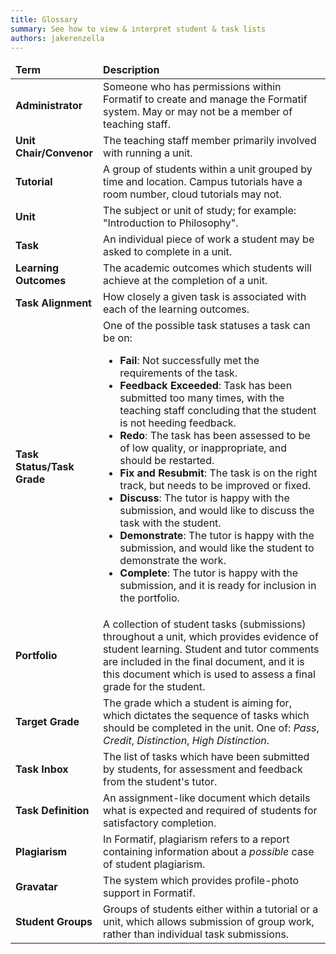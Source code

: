 ```yaml
---
title: Glossary
summary: See how to view & interpret student & task lists
authors: jakerenzella
---
```


<!--
  Warning: Prettier doesn't reformat HTML embedded within Markdown.
  Please ensure that markup doesn't exceed the `printWidth` defined in `.prettierrc.js`.
-->
<table class="table is-striped is-hoverable">
  <colgroup>
    <col style="width: 25%">
    <col style="width: 75%">
  </colgroup>
  <thead>
    <tr>
      <td class="has-text-right"><strong>Term</strong></td>
      <td><strong>Description</strong></td>
    </tr>
  </thead>
  <tbody>
    <tr>
      <td class="has-text-right"><strong>Administrator</strong></td>
      <td>
        Someone who has permissions within Formatif to create and manage the Formatif system. May or may not be a
        member of teaching staff.
      </td>
    </tr>
    <tr>
      <td class="has-text-right"><strong>Unit Chair/Convenor</strong></td>
      <td>The teaching staff member primarily involved with running a unit.</td>
    </tr>
    <tr>
      <td class="has-text-right"><strong>Tutorial</strong></td>
      <td>
        A group of students within a unit grouped by time and location. Campus tutorials have a room number, cloud
        tutorials may not.
      </td>
    </tr>
    <tr>
      <td class="has-text-right"><strong>Unit</strong></td>
      <td>The subject or unit of study; for example: "Introduction to Philosophy".</td>
    </tr>
    <tr>
      <td class="has-text-right"><strong>Task</strong></td>
      <td>An individual piece of work a student may be asked to complete in a unit.</td>
    </tr>
    <tr>
      <td class="has-text-right"><strong>Learning Outcomes</strong></td>
      <td>The academic outcomes which students will achieve at the completion of a unit.</td>
    </tr>
    <tr>
      <td class="has-text-right"><strong>Task Alignment</strong></td>
      <td>How closely a given task is associated with each of the learning outcomes.</td>
    </tr>
    <tr>
      <td class="has-text-right"><strong>Task Status/Task Grade</strong></td>
      <td>
        One of the possible task statuses a task can be on:
        <ul>
          <li><strong>Fail</strong>: Not successfully met the requirements of the task.</li>
          <li>
            <strong>Feedback Exceeded</strong>: Task has been submitted too many times, with the teaching staff
            concluding that the student is not heeding feedback.
          </li>
          <li>
            <strong>Redo</strong>: The task has been assessed to be of low quality, or inappropriate, and should be
            restarted.
          </li>
          <li><strong>Fix and Resubmit</strong>: The task is on the right track, but needs to be improved or fixed.</li>
          <li>
            <strong>Discuss</strong>: The tutor is happy with the submission, and would like to discuss the task with
            the student.
          </li>
          <li>
            <strong>Demonstrate</strong>: The tutor is happy with the submission, and would like the student to
            demonstrate the work.
          </li>
          <li>
            <strong>Complete</strong>: The tutor is happy with the submission, and it is ready for inclusion in the
            portfolio.
          </li>
        </ul>
      </td>
    </tr>
    <tr>
      <td class="has-text-right"><strong>Portfolio</strong></td>
      <td>
        A collection of student tasks (submissions) throughout a unit, which provides evidence of student learning.
        Student and tutor comments are included in the final document, and it is this document which is used to assess a
        final grade for the student.
      </td>
    </tr>
    <tr>
      <td class="has-text-right"><strong>Target Grade</strong></td>
      <td>
        The grade which a student is aiming for, which dictates the sequence of tasks which should be completed in the
        unit. One of: <em>Pass</em>, <em>Credit</em>, <em>Distinction</em>, <em>High Distinction</em>.
      </td>
    </tr>
    <tr>
      <td class="has-text-right"><strong>Task Inbox</strong></td>
      <td>
        The list of tasks which have been submitted by students, for assessment and feedback from the student's tutor.
      </td>
    </tr>
    <tr>
      <td class="has-text-right"><strong>Task Definition</strong></td>
      <td>
        An assignment-like document which details what is expected and required of students for satisfactory completion.
      </td>
    </tr>
    <tr>
      <td class="has-text-right"><strong>Plagiarism</strong></td>
      <td>
        In Formatif, plagiarism refers to a report containing information about a <em>possible</em> case of student plagiarism.
      </td>
    </tr>
    <tr>
      <td class="has-text-right"><strong>Gravatar</strong></td>
      <td>The system which provides profile-photo support in Formatif.</td>
    </tr>
    <tr>
      <td class="has-text-right"><strong>Student Groups</strong></td>
      <td>
        Groups of students either within a tutorial or a unit, which allows submission of group work, rather than
        individual task submissions.
      </td>
    </tr>
  </tbody>
</table>
